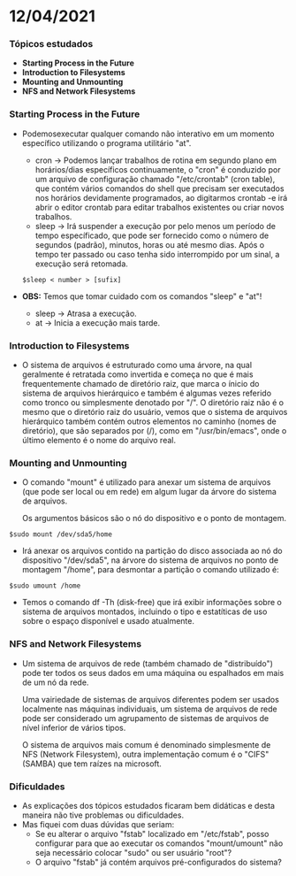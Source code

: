 # 12/04/2021

### Tópicos estudados

* **Starting Process in the Future**
* **Introduction to Filesystems**
* **Mounting and Unmounting**
* **NFS and Network Filesystems** 

### Starting Process in the Future

* Podemosexecutar qualquer comando não interativo em um momento específico utilizando o programa utilitário "at".
    - cron -&gt; Podemos lançar trabalhos de rotina em segundo plano em horários/dias específicos continuamente, o "cron" é conduzido por um arquivo de configuração chamado "/etc/crontab" (cron table), que contém vários comandos do shell que precisam ser executados nos horários devidamente programados, ao digitarmos crontab -e irá abrir o editor crontab para editar trabalhos existentes ou criar novos trabalhos.
    - sleep -&gt; Irá suspender a execução por pelo menos um período de tempo específicado, que pode ser fornecido como o número de segundos (padrão), minutos, horas ou até mesmo dias. Após o tempo ter passado ou caso tenha sido interrompido por um sinal, a execução será retomada.</p>

    ```
    $sleep < number > [sufix]
    ```
* **OBS:** Temos que tomar cuidado com os comandos "sleep" e "at"!
    - sleep -&gt; Atrasa a execução.
    - at -&gt; Inicia a execução mais tarde.
  

### Introduction to Filesystems

* O sistema de arquivos é estruturado como uma árvore, na qual geralmente é retratada como invertida e começa no que é mais frequentemente chamado de diretório raiz, que marca o ínicio do sistema de arquivos hierárquico e também é algumas vezes referido como tronco ou simplesmente denotado por "/". O diretório raiz não é o mesmo que o diretório raiz do usuário, vemos que o sistema de arquivos hierárquico também contém outros elementos no caminho (nomes de diretório), que são separados por (/), como em "/usr/bin/emacs", onde o último elemento é o nome do arquivo real.

### Mounting and Unmounting

* O comando "mount" é utilizado para anexar um sistema de arquivos (que pode ser local ou em rede) em algum lugar da árvore do sistema de arquivos.</p>
Os argumentos básicos são o nó do dispositivo e o ponto de montagem.
```
$sudo mount /dev/sda5/home
```
* Irá anexar os arquivos contido na partição do disco associada ao nó do dispositivo "/dev/sda5", na árvore do sistema de arquivos no ponto de montagem "/home", para desmontar a partição o comando utilizado é:
```
$sudo umount /home
```
* Temos o comando df -Th (disk-free) que irá exibir informações sobre o sistema de arquivos montados, incluindo o tipo e estatíticas de uso sobre o espaço disponível e usado atualmente.

### NFS and Network Filesystems

* Um sistema de arquivos de rede (também chamado de "distribuído") pode ter todos os seus dados em uma máquina ou espalhados em mais de um nó da rede.</p>
Uma vairiedade de sistemas de arquivos diferentes podem ser usados localmente nas máquinas individuais, um sistema de arquivos de rede pode ser considerado um agrupamento de sistemas de arquivos de nível inferior de vários tipos.</p>
O sistema de arquivos mais comum é denominado simplesmente de NFS (Network Filesystem), outra implementação comum é o "CIFS" (SAMBA) que tem raízes na microsoft.

### Dificuldades

* As explicações dos tópicos estudados ficaram  bem didáticas e desta maneira não tive problemas ou dificuldades.
* Mas fiquei com duas dúvidas que seriam:
    - Se eu alterar o arquivo "fstab" localizado em "/etc/fstab", posso configurar para que ao executar os comandos "mount/umount" não seja necessário colocar "sudo" ou ser usuário "root"?
    - O arquivo "fstab" já contém arquivos pré-configurados do sistema?
